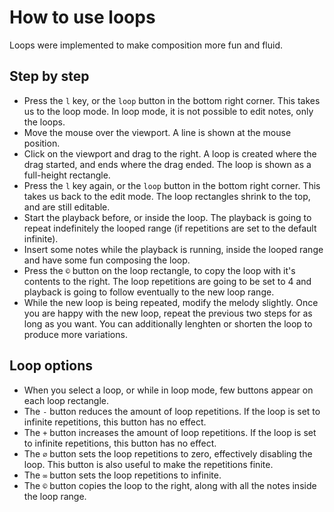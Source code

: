 # How to use loops

Loops were implemented to make composition more fun and fluid.

## Step by step

* Press the `l` key, or the `loop` button in the bottom right corner. This takes us to the loop mode. In loop mode, it is not possible to edit notes, only the loops.
* Move the mouse over the viewport. A line is shown at the mouse position. 
* Click on the viewport and drag to the right. A loop is created where the drag started, and ends where the drag ended. The loop is shown as a full-height rectangle.
* Press the `l` key again, or the `loop` button in the bottom right corner. This takes us back to the edit mode. The loop rectangles shrink to the top, and are still editable.
* Start the playback before, or inside the loop. The playback is going to repeat indefinitely the looped range (if repetitions are set to the default infinite).
* Insert some notes while the playback is running, inside the looped range and have some fun composing the loop.
* Press the `©` button on the loop rectangle, to copy the loop with it's contents to the right. The loop repetitions are going to be set to 4 and playback is going to follow eventually to the new loop range. 
* While the new loop is being repeated, modify the melody slightly. Once you are happy with the new loop, repeat the previous two steps for as long as you want. You can additionally lenghten or shorten the loop to produce more variations.

## Loop options

* When you select a loop, or while in loop mode, few buttons appear on each loop rectangle.
* The `-` button reduces the amount of loop repetitions. If the loop is set to infinite repetitions, this button has no effect.
* The `+` button increases the amount of loop repetitions. If the loop is set to infinite repetitions, this button has no effect.
* The `∅` button sets the loop repetitions to zero, effectively disabling the loop. This button is also useful to make the repetitions finite. 
* The `∞` button sets the loop repetitions to infinite.
* The `©` button copies the loop to the right, along with all the notes inside the loop range.